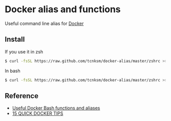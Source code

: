 # Docker alias and functions

Useful command line alias for [Docker](https://www.docker.io/)

## Install

If you use it in zsh

```bash
$ curl -fsSL https://raw.github.com/tcnksm/docker-alias/master/zshrc >> ~/.zshrc && source ~/.zshrc
```

In bash

```bash
$ curl -fsSL https://raw.github.com/tcnksm/docker-alias/master/zshrc >> ~/.bashrc && source ~/.bashrc
```

## Reference

- [Useful Docker Bash functions and aliases](http://kartar.net/2014/03/useful-docker-bash-functions-and-aliases)
- [15 QUICK DOCKER TIPS](https://labs.ctl.io/15-quick-docker-tips/)
